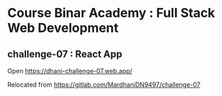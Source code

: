 # Course Binar Academy : Full Stack Web Development

## challenge-07 : React App
Open https://dhani-challenge-07.web.app/

Relocated from https://gitlab.com/MardhaniDN9497/challenge-07


